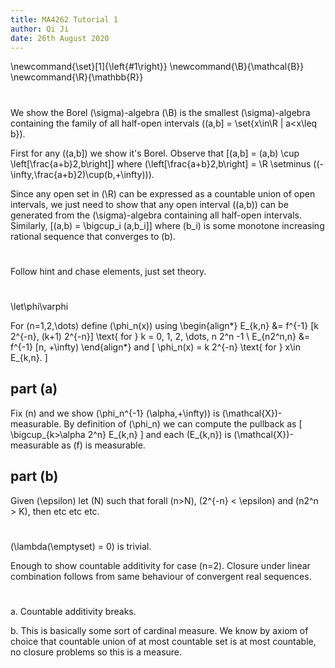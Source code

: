 ```yaml
---
title: MA4262 Tutorial 1
author: Qi Ji
date: 26th August 2020
---
```


\newcommand{\set}[1]{\left\{#1\right\}}
\newcommand{\B}{\mathcal{B}}
\newcommand{\R}{\mathbb{R}}

#

We show the Borel \(\sigma\)-algebra \(\B\) is the smallest \(\sigma\)-algebra containing the family of all half-open intervals
\((a,b] = \set{x\in\R | a<x\leq b}\).

First for any \((a,b]\) we show it's Borel.
Observe that \[(a,b] = (a,b) \cup \left[\frac{a+b}2,b\right]\]
where \(\left[\frac{a+b}2,b\right] = \R \setminus ((-\infty,\frac{a+b}2)\cup(b,+\infty))\).

Since any open set in \(\R\) can be expressed as a countable union of open intervals,
we just need to show that any open interval \((a,b)\) can be generated from the \(\sigma\)-algebra containing all half-open intervals.
Similarly, \[(a,b) = \bigcup_i (a,b_i]\] where \(b_i\) is some monotone increasing rational sequence that converges to \(b\).

#

Follow hint and chase elements, just set theory.

#

\let\phi\varphi

For \(n=1,2,\dots\) define \(\phi_n(x)\) using
\begin{align*}
E_{k,n} &= f^{-1} [k 2^{-n}, (k+1) 2^{-n}] \text{ for } k = 0, 1, 2, \dots, n 2^n -1 \\
E_{n2^n,n} &= f^{-1} [n, +\infty)
\end{align*}
and \[ \phi_n(x) = k 2^{-n} \text{ for } x\in E_{k,n}. \]

## part (a)

Fix \(n\) and we show \(\phi_n^{-1} (\alpha,+\infty)\) is \(\mathcal{X}\)-measurable.
By definition of \(\phi_n\) we can compute the pullback as
\[ \bigcup_{k>\alpha 2^n} E_{k,n} \]
and each \(E_{k,n}\) is \(\mathcal{X}\)-measurable as \(f\) is measurable.

## part (b)

Given \(\epsilon\) let \(N\) such that forall \(n>N\),
\(2^{-n} < \epsilon\) and \(n2^n > K\), then etc etc etc.

#

\(\lambda(\emptyset) = 0\) is trivial.

Enough to show countable additivity for case \(n=2\).
Closure under linear combination follows from same behaviour of convergent real sequences.

#

a. Countable additivity breaks.

b. This is basically some sort of cardinal measure. We know by axiom of choice that countable union of at most countable set is at most countable, no closure problems so this is a measure.
